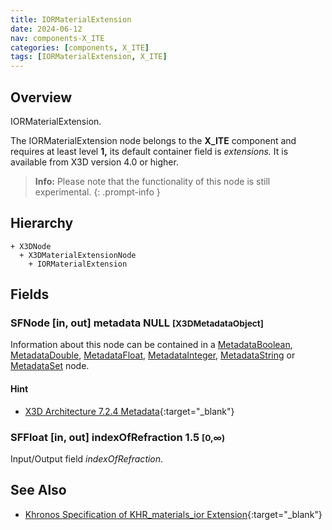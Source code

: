 ```yaml
---
title: IORMaterialExtension
date: 2024-06-12
nav: components-X_ITE
categories: [components, X_ITE]
tags: [IORMaterialExtension, X_ITE]
---
```

<style>
.post h3 {
   word-spacing: 0.2em;
}
</style>

## Overview

IORMaterialExtension.

The IORMaterialExtension node belongs to the **X_ITE** component and requires at least level **1,** its default container field is *extensions.* It is available from X3D version 4.0 or higher.

>**Info:** Please note that the functionality of this node is still experimental.
{: .prompt-info }

## Hierarchy

```
+ X3DNode
  + X3DMaterialExtensionNode
    + IORMaterialExtension
```

## Fields

### SFNode [in, out] **metadata** NULL <small>[X3DMetadataObject]</small>

Information about this node can be contained in a [MetadataBoolean](/x_ite/components/core/metadataboolean/), [MetadataDouble](/x_ite/components/core/metadatadouble/), [MetadataFloat](/x_ite/components/core/metadatafloat/), [MetadataInteger](/x_ite/components/core/metadatainteger/), [MetadataString](/x_ite/components/core/metadatastring/) or [MetadataSet](/x_ite/components/core/metadataset/) node.

#### Hint

- [X3D Architecture 7.2.4 Metadata](https://www.web3d.org/specifications/X3Dv4/ISO-IEC19775-1v4-IS//Part01/components/core.html#Metadata){:target="_blank"}

### SFFloat [in, out] **indexOfRefraction** 1.5 <small>[0,∞)</small>

Input/Output field *indexOfRefraction*.

## See Also

- [Khronos Specification of KHR_materials_ior Extension](https://github.com/KhronosGroup/glTF/tree/main/extensions/2.0/Khronos/KHR_materials_ior){:target="_blank"}
